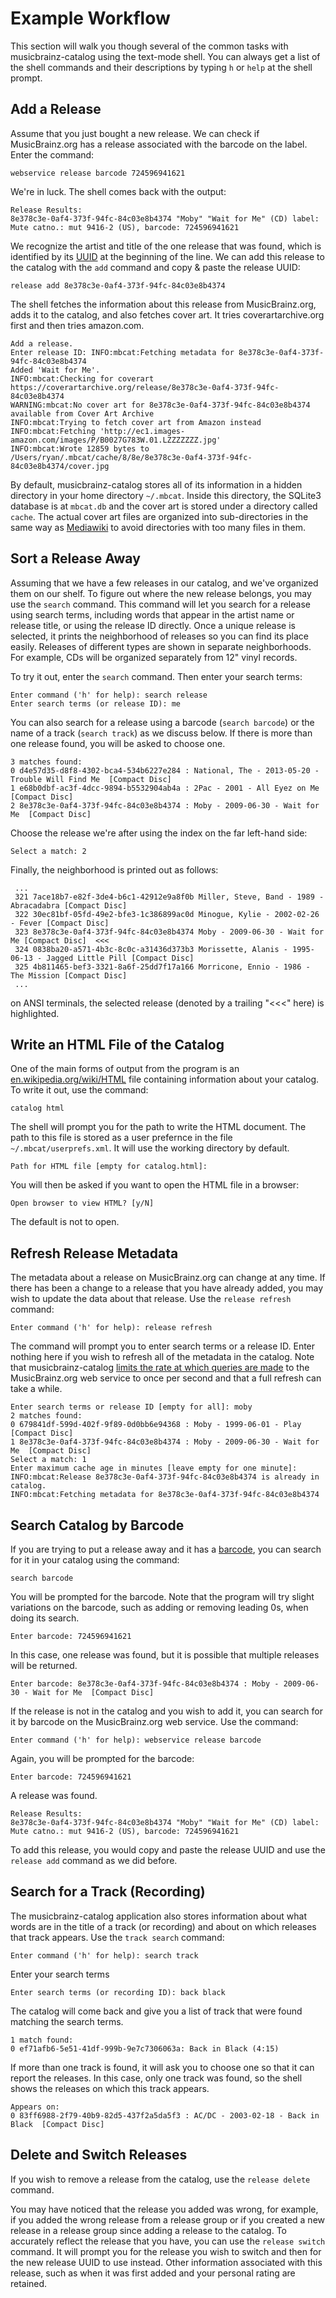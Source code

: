 
Example Workflow
================

This section will walk you though several of the common tasks with
musicbrainz-catalog using the text-mode shell. You can always get a list of the
shell commands and their descriptions by typing `h` or `help` at the shell
prompt.

Add a Release
-------------

Assume that you just bought a new release. We can check if MusicBrainz.org has
a release associated with the barcode on the label. Enter the command:

```
webservice release barcode 724596941621
```

We're in luck. The shell comes back with the output:

```
Release Results:
8e378c3e-0af4-373f-94fc-84c03e8b4374 "Moby" "Wait for Me" (CD) label: Mute catno.: mut 9416-2 (US), barcode: 724596941621
```

We recognize the artist and title of the one release that was found, which is
identified by its [UUID](http://en.wikipedia.org/wiki/Uuid) at the beginning of
the line. We can add this release to the catalog with the `add` command and
copy & paste the release UUID: 

```
release add 8e378c3e-0af4-373f-94fc-84c03e8b4374
```

The shell fetches the information about this release from MusicBrainz.org, adds
it to the catalog, and also fetches cover art. It tries coverartarchive.org
first and then tries amazon.com.  

```
Add a release.
Enter release ID: INFO:mbcat:Fetching metadata for 8e378c3e-0af4-373f-94fc-84c03e8b4374
Added 'Wait for Me'.
INFO:mbcat:Checking for coverart https://coverartarchive.org/release/8e378c3e-0af4-373f-94fc-84c03e8b4374
WARNING:mbcat:No cover art for 8e378c3e-0af4-373f-94fc-84c03e8b4374 available from Cover Art Archive
INFO:mbcat:Trying to fetch cover art from Amazon instead
INFO:mbcat:Fetching 'http://ec1.images-amazon.com/images/P/B0027G783W.01.LZZZZZZZ.jpg'
INFO:mbcat:Wrote 12859 bytes to /Users/ryan/.mbcat/cache/8/8e/8e378c3e-0af4-373f-94fc-84c03e8b4374/cover.jpg
```

By default, musicbrainz-catalog stores all of its information in a hidden
directory in your home directory `~/.mbcat`. Inside this directory, the SQLite3
database is at `mbcat.db` and the cover art is stored under a directory called
`cache`. The actual cover art files are organized into sub-directories in the
same way as [Mediawiki](http://www.mediawiki.org/) to avoid directories with
too many files in them. 

Sort a Release Away
-------------------

Assuming that we have a few releases in our catalog, and we've organized them
on our shelf. To figure out where the new release belongs, you may use the
`search` command. This command will let you search for a release using search
terms, including words that appear in the artist name or release title, or
using the release ID directly. Once a unique release is selected, it prints the
neighborhood of releases so you can find its place easily. Releases of
different types are shown in separate neighborhoods. For example, CDs will be
organized separately from 12" vinyl records. 

To try it out, enter the `search` command. Then enter your search terms:

```
Enter command ('h' for help): search release
Enter search terms (or release ID): me
```

You can also search for a release using a barcode (`search barcode`) or the
name of a track (`search track`) as we discuss below.
If there is more than one release found, you will be asked to choose one.

```
3 matches found:
0 d4e57d35-d8f8-4302-bca4-534b6227e284 : National, The - 2013-05-20 - Trouble Will Find Me  [Compact Disc]
1 e68b0dbf-ac3f-4dcc-9894-b5532904ab4a : 2Pac - 2001 - All Eyez on Me  [Compact Disc]
2 8e378c3e-0af4-373f-94fc-84c03e8b4374 : Moby - 2009-06-30 - Wait for Me  [Compact Disc]
```

Choose the release we're after using the index on the far left-hand side:

```
Select a match: 2
```

Finally, the neighborhood is printed out as follows:

```
 ...
 321 7ace18b7-e82f-3de4-b6c1-42912e9a8f0b Miller, Steve, Band - 1989 - Abracadabra [Compact Disc] 
 322 30ec81bf-05fd-49e2-bfe3-1c386899ac0d Minogue, Kylie - 2002-02-26 - Fever [Compact Disc] 
 323 8e378c3e-0af4-373f-94fc-84c03e8b4374 Moby - 2009-06-30 - Wait for Me [Compact Disc]  <<<
 324 0838ba20-a571-4b3c-8c0c-a31436d373b3 Morissette, Alanis - 1995-06-13 - Jagged Little Pill [Compact Disc] 
 325 4b811465-bef3-3321-8a6f-25dd7f17a166 Morricone, Ennio - 1986 - The Mission [Compact Disc] 
 ...
```

on ANSI terminals, the selected release (denoted by a trailing "<<<" here) is
highlighted.

Write an HTML File of the Catalog
---------------------------------

One of the main forms of output from the program is an
[en.wikipedia.org/wiki/HTML](HTML) file containing information about your
catalog. To write it out, use the command:

```
catalog html
```

The shell will prompt you for the path to write the HTML document. The path to
this file is stored as a user prefernce in the file `~/.mbcat/userprefs.xml`.
It will use the working directory by default.

```
Path for HTML file [empty for catalog.html]:
```

You will then be asked if you want to open the HTML file in a browser:

```
Open browser to view HTML? [y/N]
```

The default is not to open. 

Refresh Release Metadata
------------------------

The metadata about a release on MusicBrainz.org can change at any time. If
there has been a change to a release that you have already added, you may wish
to update the data about that release. Use the `release refresh` command:
```
Enter command ('h' for help): release refresh
```

The command will prompt you to enter search terms or a release ID. Enter
nothing here if you wish to refresh all of the metadata in the catalog.  Note
that musicbrainz-catalog [limits the rate at which queries are
made](https://musicbrainz.org/doc/XML_Web_Service/Rate_Limiting) to the
MusicBrainz.org web service to once per second and that a full refresh can take
a while.

```
Enter search terms or release ID [empty for all]: moby
2 matches found:
0 679841df-599d-402f-9f89-0d0bb6e94368 : Moby - 1999-06-01 - Play  [Compact Disc]
1 8e378c3e-0af4-373f-94fc-84c03e8b4374 : Moby - 2009-06-30 - Wait for Me  [Compact Disc]
Select a match: 1
Enter maximum cache age in minutes [leave empty for one minute]: 
INFO:mbcat:Release 8e378c3e-0af4-373f-94fc-84c03e8b4374 is already in catalog.
INFO:mbcat:Fetching metadata for 8e378c3e-0af4-373f-94fc-84c03e8b4374
```


Search Catalog by Barcode
-------------------------

If you are trying to put a release away and it has a
[barcode](http://en.wikipedia.org/wiki/Universal_Product_Code), you can search 
for it in your catalog using the command:

```
search barcode
```

You will be prompted for the barcode. Note that the program will try slight
variations on the barcode, such as adding or removing leading 0s, when doing
its search.

```
Enter barcode: 724596941621
```

In this case, one release was found, but it is possible that multiple releases
will be returned. 

```
Enter barcode: 8e378c3e-0af4-373f-94fc-84c03e8b4374 : Moby - 2009-06-30 - Wait for Me  [Compact Disc]
```

If the release is not in the catalog and you wish to add it, you can search for
it by barcode on the MusicBrainz.org web service. Use the command: 

```
Enter command ('h' for help): webservice release barcode
```

Again, you will be prompted for the barcode:

```
Enter barcode: 724596941621
```

A release was found.
```
Release Results:
8e378c3e-0af4-373f-94fc-84c03e8b4374 "Moby" "Wait for Me" (CD) label: Mute catno.: mut 9416-2 (US), barcode: 724596941621
```

To add this release, you would copy and paste the release UUID and use the
`release add` command as we did before. 

Search for a Track (Recording)
------------------------------

The musicbrainz-catalog application also stores information about what words
are in the title of a track (or recording) and about on which releases that
track appears. Use the `track search` command:

```
Enter command ('h' for help): search track
```

Enter your search terms
```
Enter search terms (or recording ID): back black
```

The catalog will come back and give you a list of track that were found 
matching the search terms.

```
1 match found:
0 ef71afb6-5e51-41df-999b-9e7c7306063a: Back in Black (4:15)
```

If more than one track is found, it will ask you to choose one so that it can
report the releases. In this case, only one track was found, so the shell shows the releases on which this track appears. 

```
Appears on:
0 83ff6988-2f79-40b9-82d5-437f2a5da5f3 : AC/DC - 2003-02-18 - Back in Black  [Compact Disc]
```

Delete and Switch Releases
--------------------------

If you wish to remove a release from the catalog, use the `release delete` command. 

You may have noticed that the release you added was wrong, for example, if you
added the wrong release from a release group or if you created a new release in
a release group since adding a release to the catalog. To accurately reflect the 
release that you have, you can use the `release switch` command. It will prompt
you for the release you wish to switch and then for the new release UUID to use
instead. Other information associated with this release, such as when it was
first added and your personal rating are retained. 

